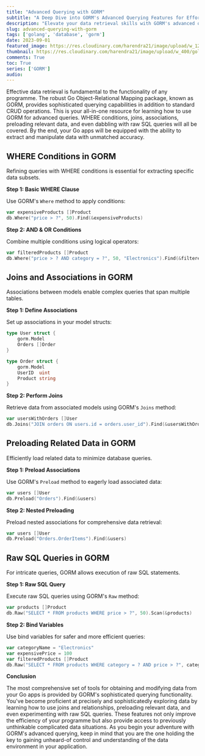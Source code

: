 ```yaml
---
title: "Advanced Querying with GORM"
subtitle: "A Deep Dive into GORM's Advanced Querying Features for Effortless Data Retrieval in Go"
description: "Elevate your data retrieval skills with GORM's advanced querying capabilities. Explore WHERE conditions, joins, preloading, and raw SQL queries for seamless data exploration in your Go projects."
slug: advanced-querying-with-gorm
tags: ['golang', 'database', 'gorm']
date: 2023-09-01
featured_image: https://res.cloudinary.com/harendra21/image/upload/w_1200/golangwithexample/learn-gorm_yqoeio.png
thumbnail: https://res.cloudinary.com/harendra21/image/upload/w_400/golangwithexample/learn-gorm_yqoeio.png
comments: True
toc: True
series: ['GORM']
audio: 
---
```


Effective data retrieval is fundamental to the functionality of any programme. The robust Go Object-Relational Mapping package, known as GORM, provides sophisticated querying capabilities in addition to standard CRUD operations. This is your all-in-one resource for learning how to use GORM for advanced queries. WHERE conditions, joins, associations, preloading relevant data, and even dabbling with raw SQL queries will all be covered. By the end, your Go apps will be equipped with the ability to extract and manipulate data with unmatched accuracy.

## WHERE Conditions in GORM

Refining queries with WHERE conditions is essential for extracting specific data subsets.

**Step 1: Basic WHERE Clause**

Use GORM's `Where` method to apply conditions:

```go
var expensiveProducts []Product
db.Where("price > ?", 50).Find(&expensiveProducts)
```

**Step 2: AND & OR Conditions**

Combine multiple conditions using logical operators:

```go
var filteredProducts []Product
db.Where("price > ? AND category = ?", 50, "Electronics").Find(&filteredProducts)
```

## Joins and Associations in GORM

Associations between models enable complex queries that span multiple tables.

**Step 1: Define Associations**

Set up associations in your model structs:

```go
type User struct {
    gorm.Model
    Orders []Order
}

type Order struct {
    gorm.Model
    UserID  uint
    Product string
}
```

**Step 2: Perform Joins**

Retrieve data from associated models using GORM's `Joins` method:

```go
var usersWithOrders []User
db.Joins("JOIN orders ON users.id = orders.user_id").Find(&usersWithOrders)
```

## Preloading Related Data in GORM

Efficiently load related data to minimize database queries.

**Step 1: Preload Associations**

Use GORM's `Preload` method to eagerly load associated data:

```go
var users []User
db.Preload("Orders").Find(&users)
```

**Step 2: Nested Preloading**

Preload nested associations for comprehensive data retrieval:

```go
var users []User
db.Preload("Orders.OrderItems").Find(&users)
```

## Raw SQL Queries in GORM

For intricate queries, GORM allows execution of raw SQL statements.

**Step 1: Raw SQL Query**

Execute raw SQL queries using GORM's `Raw` method:

```go
var products []Product
db.Raw("SELECT * FROM products WHERE price > ?", 50).Scan(&products)
```

**Step 2: Bind Variables**

Use bind variables for safer and more efficient queries:

```go
var categoryName = "Electronics"
var expensivePrice = 100
var filteredProducts []Product
db.Raw("SELECT * FROM products WHERE category = ? AND price > ?", categoryName, expensivePrice).Scan(&filteredProducts)
```

**Conclusion**

The most comprehensive set of tools for obtaining and modifying data from your Go apps is provided by GORM's sophisticated querying functionality. You've become proficient at precisely and sophisticatedly exploring data by learning how to use joins and relationships, preloading relevant data, and even experimenting with raw SQL queries. These features not only improve the efficiency of your programme but also provide access to previously unthinkable complicated data situations. As you begin your adventure with GORM's advanced querying, keep in mind that you are the one holding the key to gaining unheard-of control and understanding of the data environment in your application.